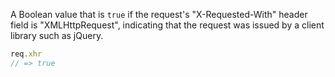A Boolean value that is `true` if the request's "X-Requested-With" header field is
"XMLHttpRequest", indicating that the request was issued by a client library such as jQuery.

```js
req.xhr
// => true
```
